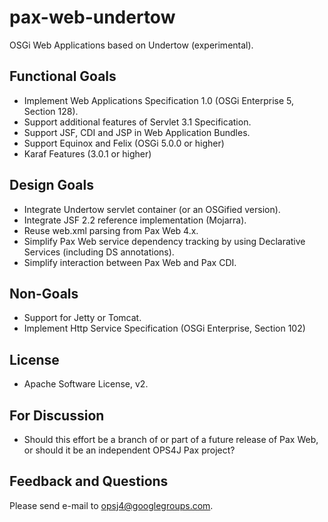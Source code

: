 pax-web-undertow
================

OSGi Web Applications based on Undertow (experimental).

Functional Goals
----------------

  * Implement Web Applications Specification 1.0 (OSGi Enterprise 5, Section 128).
  * Support additional features of Servlet 3.1 Specification.
  * Support JSF, CDI and JSP in Web Application Bundles.
  * Support Equinox and Felix (OSGi 5.0.0 or higher)
  * Karaf Features (3.0.1 or higher)


Design Goals
------------

  * Integrate Undertow servlet container (or an OSGified version).
  * Integrate JSF 2.2 reference implementation (Mojarra).
  * Reuse web.xml parsing from Pax Web 4.x.
  * Simplify Pax Web service dependency tracking by using Declarative Services (including DS annotations).
  * Simplify interaction between Pax Web and Pax CDI.
  
Non-Goals
---------

  * Support for Jetty or Tomcat.
  * Implement Http Service Specification (OSGi Enterprise, Section 102)
  
License
-------

  * Apache Software License, v2.
  
For Discussion
--------------

  * Should this effort be a branch of or part of a future release of Pax Web, or should it be an independent OPS4J Pax project?
  

Feedback and Questions
----------------------

Please send e-mail to opsj4@googlegroups.com.
